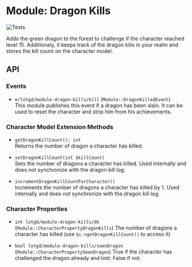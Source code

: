 # Module: Dragon Kills
![Tests](https://github.com/lotgd/module-dragon-kills/workflows/Tests/badge.svg)

Adds the green dragon to the forest to challenge if the character reached level 15. Additionaly, it 
keeps track of the dragon kills in your realm and stores the kill count on the character model.

## API
### Events
- `e/lotgd/module-dragon-kills/kill` (`Module::DragonKilledEvent`)\
This module publishes this event if a dragon has been slain. It can be used to reset the character and
strip him from his achievements.

### Character Model Extension Methods
- `getDragonKillCount(): int`\
Returns the number of dragon a character has killed.

- `setDragonKillCount(int $killCount)`\
Sets the number of dragons a character has killed. Used internally and does not synchronize with the 
dragon kill log.

- `incrementDragonKillCountForCharacter()`\
Increments the number of dragons a character has killed by 1. Used internally and does not synchronize 
with the dragon kill log.

### Character Properties
- `int lotgd/module-dragon-kills/dk` (`Module::CharacterPropertyDragonKills`)
The number of dragons a character has killed (use `$c->getDragonKillCount()` to access it)

- `bool lotgd/module-dragon-kills/seenDragon` (`Module::CharacterPropertySeenDragon`)
True if the character has challenged the dragon already and lost. False if not.